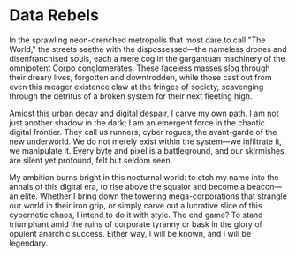 # Data Rebels

In the sprawling neon-drenched metropolis that most dare to call "The World," the streets seethe with the dispossessed—the nameless drones and disenfranchised souls, each a mere cog in the gargantuan machinery of the omnipotent Corpo conglomerates. These faceless masses slog through their dreary lives, forgotten and downtrodden, while those cast out from even this meager existence claw at the fringes of society, scavenging through the detritus of a broken system for their next fleeting high.

Amidst this urban decay and digital despair, I carve my own path. I am not just another shadow in the dark; I am an emergent force in the chaotic digital frontier. They call us runners, cyber rogues, the avant-garde of the new underworld. We do not merely exist within the system—we infiltrate it, we manipulate it. Every byte and pixel is a battleground, and our skirmishes are silent yet profound, felt but seldom seen.

My ambition burns bright in this nocturnal world: to etch my name into the annals of this digital era, to rise above the squalor and become a beacon—an elite. Whether I bring down the towering mega-corporations that strangle our world in their iron grip, or simply carve out a lucrative slice of this cybernetic chaos, I intend to do it with style. The end game? To stand triumphant amid the ruins of corporate tyranny or bask in the glory of opulent anarchic success. Either way, I will be known, and I will be legendary.







